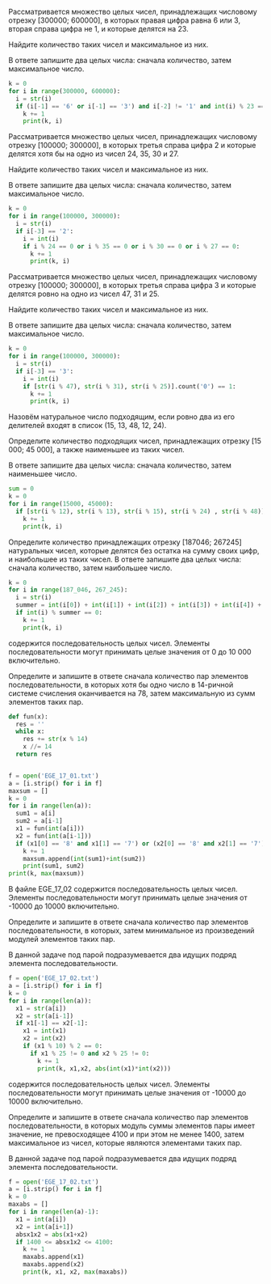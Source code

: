 Рассматривается множество целых чисел, принадлежащих числовому отрезку [300000; 600000], в которых правая цифра равна 6 или 3, вторая справа цифра не 1, и которые делятся на 23.

Найдите количество таких чисел и максимальное из них.

В ответе запишите два целых числа: сначала количество, затем максимальное число.

```python
k = 0
for i in range(300000, 600000):
  i = str(i)
  if (i[-1] == '6' or i[-1] == '3') and i[-2] != '1' and int(i) % 23 == 0:
    k += 1
    print(k, i)
```

Рассматривается множество целых чисел, принадлежащих числовому отрезку [100000; 300000], в которых третья справа цифра 2 и которые делятся хотя бы на одно из чисел 24, 35, 30 и 27.

Найдите количество таких чисел и максимальное из них.

В ответе запишите два целых числа: сначала количество, затем максимальное число.

```python
k = 0
for i in range(100000, 300000):
  i = str(i)
  if i[-3] == '2':
    i = int(i)
    if i % 24 == 0 or i % 35 == 0 or i % 30 == 0 or i % 27 == 0:
      k += 1
      print(k, i)
```

Рассматривается множество целых чисел, принадлежащих числовому отрезку [100000; 300000], в которых третья справа цифра 3 и которые делятся ровно на одно из чисел 47, 31 и 25.

Найдите количество таких чисел и максимальное из них.

В ответе запишите два целых числа: сначала количество, затем максимальное число.

```python
k = 0
for i in range(100000, 300000):
  i = str(i)
  if i[-3] == '3':
    i = int(i)
    if [str(i % 47), str(i % 31), str(i % 25)].count('0') == 1:
      k += 1
      print(k, i)
```

Назовём натуральное число подходящим, если ровно два из его делителей входят в список (15, 13, 48, 12, 24).

Определите количество подходящих чисел, принадлежащих отрезку [15 000; 45 000], а также наименьшее из таких чисел.

В ответе запишите два целых числа: сначала количество, затем наименьшее число.

```python
sum = 0
k = 0
for i in range(15000, 45000):
  if [str(i % 12), str(i % 13), str(i % 15), str(i % 24) , str(i % 48)].count('0') == 2:
    k += 1
    print(k, i)
```

Определите количество принадлежащих отрезку [187046; 267245] натуральных чисел, которые делятся без остатка на сумму своих цифр, и наибольшее из таких чисел.
В ответе запишите два целых числа: сначала количество, затем наибольшее число.

```python
k = 0
for i in range(187_046, 267_245):
  i = str(i)
  summer = int(i[0]) + int(i[1]) + int(i[2]) + int(i[3]) + int(i[4]) + int(i[5])
  if int(i) % summer == 0:
    k += 1
    print(k, i)
```

содержится последовательность целых чисел. Элементы последовательности могут принимать целые значения от 0 до 10 000 включительно.

Определите и запишите в ответе сначала количество пар элементов последовательности, в которых хотя бы одно число в 14-ричной системе счисления оканчивается на 78, затем максимальную из сумм элементов таких пар.

```python
def fun(x):
  res = ''
  while x:
    res += str(x % 14)
    x //= 14
  return res


f = open('EGE_17_01.txt')
a = [i.strip() for i in f]
maxsum = []
k = 0
for i in range(len(a)):
  sum1 = a[i]
  sum2 = a[i-1]
  x1 = fun(int(a[i]))
  x2 = fun(int(a[i-1]))
  if (x1[0] == '8' and x1[1] == '7') or (x2[0] == '8' and x2[1] == '7'):
    k += 1
    maxsum.append(int(sum1)+int(sum2))
    print(sum1, sum2)
print(k, max(maxsum))
```

В файле EGE_17_02 содержится последовательность целых чисел. Элементы последовательности могут принимать целые значения от -10000 до 10000 включительно.

Определите и запишите в ответе сначала количество пар элементов последовательности, в которых, затем минимальное из произведений модулей элементов таких пар.

В данной задаче под парой подразумевается два идущих подряд элемента последовательности.

```python
f = open('EGE_17_02.txt')
a = [i.strip() for i in f]
k = 0
for i in range(len(a)):
  x1 = str(a[i])
  x2 = str(a[i-1])
  if x1[-1] == x2[-1]:
    x1 = int(x1)
    x2 = int(x2)
    if (x1 % 10) % 2 == 0:
      if x1 % 25 != 0 and x2 % 25 != 0:
        k += 1
        print(k, x1,x2, abs(int(x1)*int(x2)))
```

содержится последовательность целых чисел. Элементы последовательности могут принимать целые значения от -10000 до 10000 включительно.

Определите и запишите в ответе сначала количество пар элементов последовательности, в которых модуль суммы элементов пары имеет значение, не превосходящее 4100 и при этом не менее 1400, затем максимальное из чисел, которые являются элементами таких пар.

В данной задаче под парой подразумевается два идущих подряд элемента последовательности.

```python
f = open('EGE_17_02.txt')
a = [i.strip() for i in f]
k = 0
maxabs = []
for i in range(len(a)-1):
  x1 = int(a[i])
  x2 = int(a[i+1])
  absx1x2 = abs(x1+x2)
  if 1400 <= absx1x2 <= 4100:
    k += 1
    maxabs.append(x1)
    maxabs.append(x2)
    print(k, x1, x2, max(maxabs))
```


